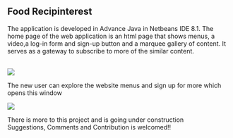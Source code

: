  <h2>Food Recipinterest</h2>
 <p>The application is developed in Advance Java in Netbeans IDE 8.1. The home page of the web application is an html page that shows menus, a video,a log-in form and sign-up button and a marquee gallery of content. It serves as a gateway to subscribe to more of the similar content. </p>
 <br>
<img src="https://user-images.githubusercontent.com/39344406/41736218-7e0fd7c8-75a9-11e8-8fc5-edf00816148f.png"
 <br>
 <p>The new user can explore the website menus and sign up for more which opens this window</p> 
<img src="https://user-images.githubusercontent.com/39344406/41737311-8ba3e5f2-75ac-11e8-975f-1c5b8755ac43.png">
 <br>
 <p>There is more to this project and is going under construction<br> Suggestions, Comments and Contribution is welcomed!!</p>
